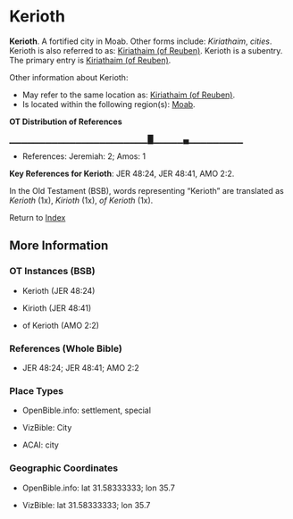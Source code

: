 # Kerioth
**Kerioth**. 
A fortified city in Moab. 
Other forms include: 
*Kiriathaim*, *cities*. 
Kerioth is also referred to as: 
[Kiriathaim (of Reuben)](Kiriathaim.md). 
Kerioth is a subentry. The primary entry is 
[Kiriathaim (of Reuben)](Kiriathaim.md). 




Other information about Kerioth:


* May refer to the same location as: 
[Kiriathaim (of Reuben)](Kiriathaim.md). 
* Is located within the following region(s): 
[Moab](Moab.md). 


**OT Distribution of References**

▁▁▁▁▁▁▁▁▁▁▁▁▁▁▁▁▁▁▁▁▁▁▁█▁▁▁▁▁▄▁▁▁▁▁▁▁▁▁
* References: Jeremiah: 2; Amos: 1



**Key References for Kerioth**: 
JER 48:24, JER 48:41, AMO 2:2. 


In the Old Testament (BSB), words representing “Kerioth” are translated as 
*Kerioth* (1x), *Kirioth* (1x), *of Kerioth* (1x). 




Return to [Index](00-Index.md)

## More Information

### OT Instances (BSB)

* Kerioth (JER 48:24)

* Kirioth (JER 48:41)

* of Kerioth (AMO 2:2)



### References (Whole Bible)

* JER 48:24; JER 48:41; AMO 2:2


### Place Types

* OpenBible.info: settlement, special

* VizBible: City

* ACAI: city



### Geographic Coordinates

* OpenBible.info: lat 31.58333333; lon 35.7

* VizBible: lat 31.58333333; lon 35.7




